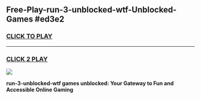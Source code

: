 
## Free-Play-run-3-unblocked-wtf-Unblocked-Games #ed3e2
<h3>
<a href="https://news.freeplayer.one?title=run-3-unblocked-wtf&ref=8M">CLICK TO PLAY</a></h3>
<hr>

<h3>
<a href="https://news.freeplayer.one?title=run-3-unblocked-wtf&ref=8M">CLICK 2 PLAY</a>
  
</h3>

<a href="https://news.freeplayer.one?title=run-3-unblocked-wtf&ref=8M"><img src="https://clearcache.store/games.png"></a>


**run-3-unblocked-wtf games unblocked: Your Gateway to Fun and Accessible Online Gaming**
